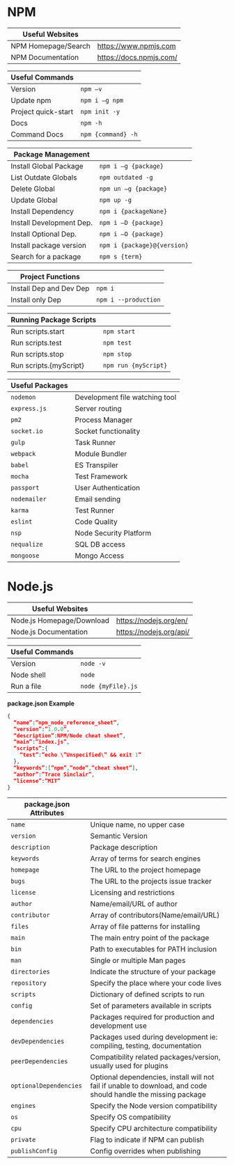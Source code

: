 ﻿# NPM

| Useful Websites ||
| --- | --- |
| NPM Homepage/Search | https://www.npmjs.com |
| NPM Documentation | https://docs.npmjs.com/ |

| Useful Commands ||
| --- | --- |
| Version | `npm –v` |
| Update npm | `npm i –g npm` |
| Project quick-start | `npm init -y` |
| Docs | `npm -h` |
| Command Docs | `npm {command} -h` |

| Package Management ||
| --- | --- |
| Install Global Package | `npm i –g {package}` |
| List Outdate Globals | `npm outdated -g` |
| Delete Global | `npm un –g {package}` |
| Update Global | `npm up -g` |
| Install Dependency | `npm i {packageNane}` |
| Install Development Dep. | `npm i –D {package}` |
| Install Optional Dep. | `npm i –O {package}` |
| Install package version | `npm i {package}@{version}` |
| Search for a package | `npm s {term}` |

| Project Functions ||
| --- | --- |
| Install Dep and Dev Dep | `npm i` |
| Install only Dep | `npm i --production` |

| Running Package Scripts ||
| --- | --- |
| Run scripts.start | `npm start` |
| Run scripts.test | `npm test` |
| Run scripts.stop | `npm stop` |
| Run scripts.{myScript} | `npm run {myScript}` |

| Useful Packages ||
| --- | --- |
| `nodemon` | Development file watching tool |
| `express.js` | Server routing |
| `pm2` | Process Manager |
| `socket.io` | Socket functionality |
| `gulp` | Task Runner |
| `webpack` | Module Bundler |
| `babel` | ES Transpiler |
| `mocha` | Test Framework |
| `passport` | User Authentication |
| `nodemailer` | Email sending |
| `karma` | Test Runner |
| `eslint` | Code Quality |
| `nsp` | Node Security Platform |
| `nequalize` | SQL DB access |
| `mongoose` | Mongo Access |


# Node.js

| Useful Websites ||
| --- | --- |
| Node.js Homepage/Download | https://nodejs.org/en/ |
| Node.js Documentation | https://nodejs.org/api/ |

| Useful Commands ||
| --- | --- |
| Version | `node -v` |
| Node shell | `node` |
| Run a file | `node {myFile}.js` |

**package.json Example**
```json
{
  “name”:”npm_node_reference_sheet”,
  “version”:”1.0.0”,
  “description”:NPM/Node cheat sheet”,
  “main”:”index.js”,
  “scripts”:{
    “test”:”echo \”Unspecified\” && exit 1”
  },
  “keywords”:[”npm”,”node”,”cheat sheet”],
  “author”:”Trace Sinclair”,
  “license”:”MIT”
}
```

| package.json Attributes ||
| --- | --- |
| `name` | Unique name, no upper case |
| `version` | Semantic Version |
| `description` | Package description |
| `keywords` | Array of terms for search engines |
| `homepage` | The URL to the project homepage |
| `bugs` | The URL to the projects issue tracker |
| `license` | Licensing and restrictions |
| `author` | Name/email/URL of author |
| `contributor` | Array of contributors(Name/email/URL) |
| `files` | Array of file patterns for installing |
| `main` | The main entry point of the package |
| `bin` | Path to executables for PATH inclusion |
| `man` | Single or multiple Man pages |
| `directories` | Indicate the structure of your package |
| `repository` | Specify the place where your code lives |
| `scripts` | Dictionary of defined scripts to run |
| `config` | Set of parameters available in scripts |
| `dependencies` | Packages required for production and development use |
| `devDependencies` | Packages used during development ie: compiling, testing, documentation |
| `peerDependencies` | Compatibility related packages/version, usually used for plugins |
| `optionalDependencies` | Optional dependencies, install will not fail if unable to download, and code should handle the missing package |
| `engines` | Specify the Node version compatibility |
| `os` | Specify OS compatibility |
| `cpu` | Specify CPU architecture compatibility |
| `private` | Flag to indicate if NPM can publish |
| `publishConfig` | Config overrides when publishing |





